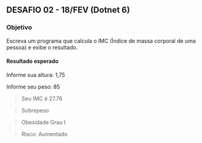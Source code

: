 
## DESAFIO 02 - 18/FEV (Dotnet 6)
### Objetivo
Escreva um programa que calcula o IMC (Índice de massa corporal de uma pessoa) e exibe o resultado.
#### Resultado esperado
Informe sua altura: 1,75

Informe seu peso: 85

> Seu IMC é 27.76

> Sobrepeso

> Obesidade Grau I

> Risco: Aumentado
